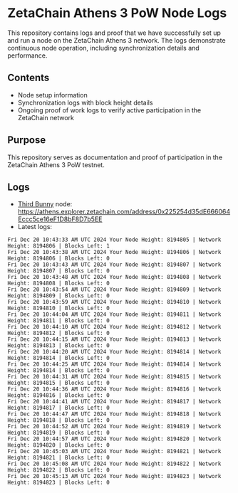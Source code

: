 # ZetaChain Athens 3 PoW Node Logs
This repository contains logs and proof that we have successfully set up and run a node on the ZetaChain Athens 3 network. The logs demonstrate continuous node operation, including synchronization details and performance.

## Contents
- Node setup information
- Synchronization logs with block height details
- Ongoing proof of work logs to verify active participation in the ZetaChain network

## Purpose
This repository serves as documentation and proof of participation in the ZetaChain Athens 3 PoW testnet.

## Logs

- [Third Bunny](https://thirdbunny.xyz/) node: https://athens.explorer.zetachain.com/address/0x225254d35dE666064Eccc5ce16eF1D8bF8D7b5EE
- Latest logs:
```
Fri Dec 20 10:43:33 AM UTC 2024 Your Node Height: 8194805 | Network Height: 8194806 | Blocks Left: 1
Fri Dec 20 10:43:38 AM UTC 2024 Your Node Height: 8194806 | Network Height: 8194806 | Blocks Left: 0
Fri Dec 20 10:43:43 AM UTC 2024 Your Node Height: 8194807 | Network Height: 8194807 | Blocks Left: 0
Fri Dec 20 10:43:48 AM UTC 2024 Your Node Height: 8194808 | Network Height: 8194808 | Blocks Left: 0
Fri Dec 20 10:43:54 AM UTC 2024 Your Node Height: 8194809 | Network Height: 8194809 | Blocks Left: 0
Fri Dec 20 10:43:59 AM UTC 2024 Your Node Height: 8194810 | Network Height: 8194810 | Blocks Left: 0
Fri Dec 20 10:44:04 AM UTC 2024 Your Node Height: 8194811 | Network Height: 8194811 | Blocks Left: 0
Fri Dec 20 10:44:10 AM UTC 2024 Your Node Height: 8194812 | Network Height: 8194812 | Blocks Left: 0
Fri Dec 20 10:44:15 AM UTC 2024 Your Node Height: 8194813 | Network Height: 8194813 | Blocks Left: 0
Fri Dec 20 10:44:20 AM UTC 2024 Your Node Height: 8194814 | Network Height: 8194814 | Blocks Left: 0
Fri Dec 20 10:44:25 AM UTC 2024 Your Node Height: 8194814 | Network Height: 8194814 | Blocks Left: 0
Fri Dec 20 10:44:31 AM UTC 2024 Your Node Height: 8194815 | Network Height: 8194815 | Blocks Left: 0
Fri Dec 20 10:44:36 AM UTC 2024 Your Node Height: 8194816 | Network Height: 8194816 | Blocks Left: 0
Fri Dec 20 10:44:41 AM UTC 2024 Your Node Height: 8194817 | Network Height: 8194817 | Blocks Left: 0
Fri Dec 20 10:44:47 AM UTC 2024 Your Node Height: 8194818 | Network Height: 8194818 | Blocks Left: 0
Fri Dec 20 10:44:52 AM UTC 2024 Your Node Height: 8194819 | Network Height: 8194819 | Blocks Left: 0
Fri Dec 20 10:44:57 AM UTC 2024 Your Node Height: 8194820 | Network Height: 8194820 | Blocks Left: 0
Fri Dec 20 10:45:03 AM UTC 2024 Your Node Height: 8194821 | Network Height: 8194821 | Blocks Left: 0
Fri Dec 20 10:45:08 AM UTC 2024 Your Node Height: 8194822 | Network Height: 8194822 | Blocks Left: 0
Fri Dec 20 10:45:13 AM UTC 2024 Your Node Height: 8194823 | Network Height: 8194823 | Blocks Left: 0
```

